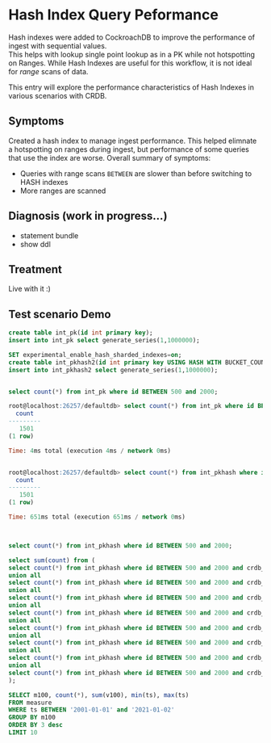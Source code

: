 # Hash Index Query Peformance 
Hash indexes were added to CockroachDB to improve the performance of ingest with sequential values.  
This helps with lookup single point lookup as in a PK while not hotspotting on Ranges.  While Hash
Indexes are useful for this workflow, it is not ideal for *range* scans of data.

This entry will explore the performance characteristics of Hash Indexes in various scenarios with CRDB.

## Symptoms
Created a hash index to manage ingest performance.  This helped elimnate a hotspotting on ranges during
ingest, but performance of some queries that use the index are worse.  Overall summary of symptoms: 
* Queries with range scans `BETWEEN` are slower than before switching to HASH indexes
* More ranges are scanned


## Diagnosis (work in progress...)
* statement bundle
* show ddl

## Treatment
Live with it :)

## Test scenario Demo

```sql
create table int_pk(id int primary key);
insert into int_pk select generate_series(1,1000000);

SET experimental_enable_hash_sharded_indexes=on;
create table int_pkhash2(id int primary key USING HASH WITH BUCKET_COUNT=8);
insert into int_pkhash2 select generate_series(1,1000000);


select count(*) from int_pk where id BETWEEN 500 and 2000;

root@localhost:26257/defaultdb> select count(*) from int_pk where id BETWEEN 500 and 2000;
  count
---------
   1501
(1 row)

Time: 4ms total (execution 4ms / network 0ms)


root@localhost:26257/defaultdb> select count(*) from int_pkhash where id BETWEEN 500 and 2000;
  count
---------
   1501
(1 row)

Time: 651ms total (execution 651ms / network 0ms)



select count(*) from int_pkhash where id BETWEEN 500 and 2000;

select sum(count) from (
select count(*) from int_pkhash where id BETWEEN 500 and 2000 and crdb_internal_id_shard_8=0
union all
select count(*) from int_pkhash where id BETWEEN 500 and 2000 and crdb_internal_id_shard_8=1
union all
select count(*) from int_pkhash where id BETWEEN 500 and 2000 and crdb_internal_id_shard_8=2
union all
select count(*) from int_pkhash where id BETWEEN 500 and 2000 and crdb_internal_id_shard_8=3
union all
select count(*) from int_pkhash where id BETWEEN 500 and 2000 and crdb_internal_id_shard_8=4
union all
select count(*) from int_pkhash where id BETWEEN 500 and 2000 and crdb_internal_id_shard_8=5
union all
select count(*) from int_pkhash where id BETWEEN 500 and 2000 and crdb_internal_id_shard_8=6
union all
select count(*) from int_pkhash where id BETWEEN 500 and 2000 and crdb_internal_id_shard_8=7
);

SELECT m100, count(*), sum(v100), min(ts), max(ts)
FROM measure
WHERE ts BETWEEN '2001-01-01' and '2021-01-02'
GROUP BY m100
ORDER BY 3 desc
LIMIT 10